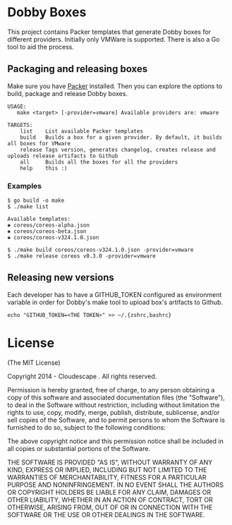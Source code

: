 # Dobby Boxes
This project contains Packer templates that generate Dobby boxes for different providers. Initially only VMWare is supported. There is also a Go tool to aid the process.


## Packaging and releasing boxes
Make sure you have [Packer](http://www.packer.io/intro/getting-started/setup.html) installed. Then you can explore the options to build, package and release Dobby boxes.

```
USAGE:
   make <target> [-provider=vmware] Available providers are: vmware

TARGETS:
	list	List available Packer templates
	build	Builds a box for a given provider. By default, it builds all boxes for VMware
	release	Tags version, generates changelog, creates release and uploads release artifacts to Github
	all	    Builds all the boxes for all the providers
	help	this :)
```

### Examples
```
$ go build -o make
$ ./make list

Available templates:
✱ coreos/coreos-alpha.json
✱ coreos/coreos-beta.json
✱ coreos/coreos-v324.1.0.json

$ ./make build coreos/coreos-v324.1.0.json -provider=vmware
$ ./make release coreos v0.3.0 -provider=vmware

```

## Releasing new versions
Each developer has to have a GITHUB_TOKEN configured as environment variable in order for Dobby's make
tool to upload box's artifacts to Github.

```
echo "GITHUB_TOKEN=<THE TOKEN>" >> ~/.{zshrc,bashrc}
```


# License

(The MIT License)

Copyright 2014 - Cloudescape . All rights reserved.

Permission is hereby granted, free of charge, to any person obtaining a copy of this software and associated documentation files (the "Software"), to deal in the Software without restriction, including without limitation the rights to use, copy, modify, merge, publish, distribute, sublicense, and/or sell copies of the Software, and to permit persons to whom the Software is furnished to do so, subject to the following conditions:

The above copyright notice and this permission notice shall be included in all copies or substantial portions of the Software.

THE SOFTWARE IS PROVIDED "AS IS", WITHOUT WARRANTY OF ANY KIND, EXPRESS OR IMPLIED, INCLUDING BUT NOT LIMITED TO THE WARRANTIES OF MERCHANTABILITY, FITNESS FOR A PARTICULAR PURPOSE AND NONINFRINGEMENT. IN NO EVENT SHALL THE AUTHORS OR COPYRIGHT HOLDERS BE LIABLE FOR ANY CLAIM, DAMAGES OR OTHER LIABILITY, WHETHER IN AN ACTION OF CONTRACT, TORT OR OTHERWISE, ARISING FROM, OUT OF OR IN CONNECTION WITH THE SOFTWARE OR THE USE OR OTHER DEALINGS IN THE SOFTWARE.